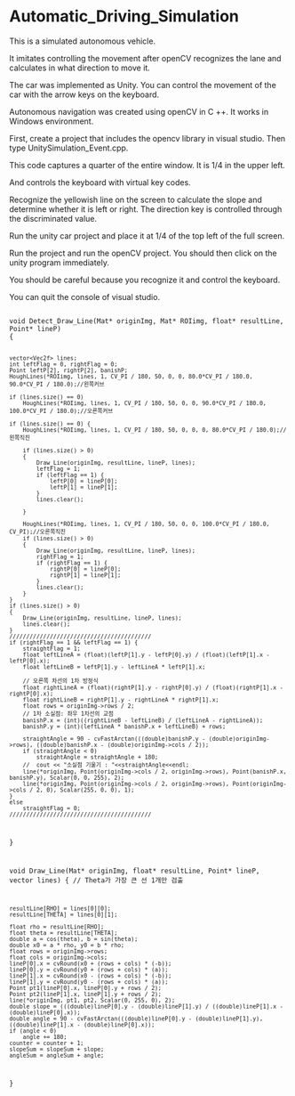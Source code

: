 # Automatic_Driving_Simulation


This is a simulated autonomous vehicle.

It imitates controlling the movement after openCV recognizes the lane and calculates in what direction to move it.

The car was implemented as Unity. You can control the movement of the car with the arrow keys on the keyboard.

Autonomous navigation was created using openCV in C ++. It works in Windows environment.

First, create a project that includes the opencv library in visual studio. Then type UnitySimulation_Event.cpp.

This code captures a quarter of the entire window. It is 1/4 in the upper left.

And controls the keyboard with virtual key codes.

Recognize the yellowish line on the screen to calculate the slope and determine whether it is left or right. The direction key is controlled through the discriminated value.

Run the unity car project and place it at 1/4 of the top left of the full screen.

Run the project and run the openCV project. You should then click on the unity program immediately.

You should be careful because you recognize it and control the keyboard.

You can quit the console of visual studio.



<code>
void Detect_Draw_Line(Mat* originImg, Mat* ROIimg, float* resultLine, Point* lineP)
{
	
	vector<Vec2f> lines;
	int leftFlag = 0, rightFlag = 0;
	Point leftP[2], rightP[2], banishP;
	HoughLines(*ROIimg, lines, 1, CV_PI / 180, 50, 0, 0, 80.0*CV_PI / 180.0, 90.0*CV_PI / 180.0);//왼쪽커브
	
	if (lines.size() == 0)
		HoughLines(*ROIimg, lines, 1, CV_PI / 180, 50, 0, 0, 90.0*CV_PI / 180.0, 100.0*CV_PI / 180.0);//오른쪽커브
		
	if (lines.size() == 0) {
		HoughLines(*ROIimg, lines, 1, CV_PI / 180, 50, 0, 0, 0, 80.0*CV_PI / 180.0);//왼쪽직진
		
		if (lines.size() > 0)
		{
			Draw_Line(originImg, resultLine, lineP, lines);
			leftFlag = 1;
			if (leftFlag == 1) {
				leftP[0] = lineP[0];
				leftP[1] = lineP[1];
			}
			lines.clear();

		}
		
		HoughLines(*ROIimg, lines, 1, CV_PI / 180, 50, 0, 0, 100.0*CV_PI / 180.0, CV_PI);//오른쪽직진
		if (lines.size() > 0)
		{
			Draw_Line(originImg, resultLine, lineP, lines);
			rightFlag = 1;
			if (rightFlag == 1) {
				rightP[0] = lineP[0];
				rightP[1] = lineP[1];
			}
			lines.clear();
		}
	}
	if (lines.size() > 0)
	{
		Draw_Line(originImg, resultLine, lineP, lines);
		lines.clear();
	}
	//////////////////////////////////////////
	if (rightFlag == 1 && leftFlag == 1) {
		straightFlag = 1;
		float leftLineA = (float)(leftP[1].y - leftP[0].y) / (float)(leftP[1].x - leftP[0].x);
		float leftLineB = leftP[1].y - leftLineA * leftP[1].x;

		// 오른쪽 차선의 1차 방정식
		float rightLineA = (float)(rightP[1].y - rightP[0].y) / (float)(rightP[1].x - rightP[0].x);
		float rightLineB = rightP[1].y - rightLineA * rightP[1].x;
		float rows = originImg->rows / 2;
		// 1차 소실점: 좌우 1차선의 교점
		banishP.x = (int)((rightLineB - leftLineB) / (leftLineA - rightLineA));
		banishP.y = (int)(leftLineA * banishP.x + leftLineB) + rows;

		straightAngle = 90 - cvFastArctan(((double)banishP.y - (double)originImg->rows), ((double)banishP.x - (double)originImg->cols / 2));
		if (straightAngle < 0)
			straightAngle = straightAngle + 180;
		//	cout << "소실점 기울기 : "<<straightAngle<<endl;
		line(*originImg, Point(originImg->cols / 2, originImg->rows), Point(banishP.x, banishP.y), Scalar(0, 0, 255), 2);
		line(*originImg, Point(originImg->cols / 2, originImg->rows), Point(originImg->cols / 2, 0), Scalar(255, 0, 0), 1);
	}
	else
		straightFlag = 0;
	//////////////////////////////////////////
}

void Draw_Line(Mat* originImg, float* resultLine, Point* lineP, vector<Vec2f> lines) {
	// Theta가 가장 큰 선 1개만 검출
	
	resultLine[RHO] = lines[0][0];
	resultLine[THETA] = lines[0][1];

	float rho = resultLine[RHO];
	float theta = resultLine[THETA];
	double a = cos(theta), b = sin(theta);
	double x0 = a * rho, y0 = b * rho;
	float rows = originImg->rows;
	float cols = originImg->cols;
	lineP[0].x = cvRound(x0 + (rows + cols) * (-b));
	lineP[0].y = cvRound(y0 + (rows + cols) * (a));
	lineP[1].x = cvRound(x0 - (rows + cols) * (-b));
	lineP[1].y = cvRound(y0 - (rows + cols) * (a));
	Point pt1(lineP[0].x, lineP[0].y + rows / 2);
	Point pt2(lineP[1].x, lineP[1].y + rows / 2);
	line(*originImg, pt1, pt2, Scalar(0, 255, 0), 2);
	double slope = (((double)lineP[0].y - (double)lineP[1].y) / ((double)lineP[1].x - (double)lineP[0].x));
	double angle = 90 - cvFastArctan(((double)lineP[0].y - (double)lineP[1].y), ((double)lineP[1].x - (double)lineP[0].x));
	if (angle < 0)
		angle += 180;
	counter = counter + 1;
	slopeSum = slopeSum + slope;
	angleSum = angleSum + angle;
}
<code>




